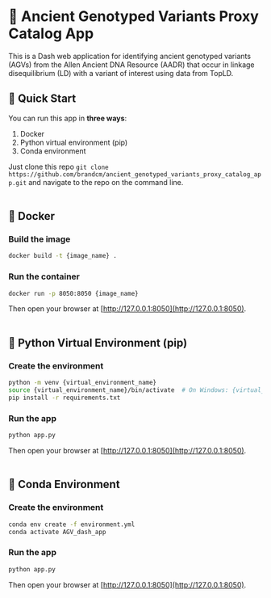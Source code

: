 # 🧬 Ancient Genotyped Variants Proxy Catalog App

This is a Dash web application for identifying ancient genotyped variants (AGVs) from the Allen Ancient DNA Resource (AADR) that occur in linkage disequilibrium (LD) with a variant of interest using data from TopLD.

## 🚀 Quick Start

You can run this app in **three ways**:

1. Docker  
2. Python virtual environment (pip)  
3. Conda environment

Just clone this repo `git clone https://github.com/brandcm/ancient_genotyped_variants_proxy_catalog_app.git` and navigate to the repo on the command line.
<br><br>

## 🐳 Docker

### Build the image

```bash
docker build -t {image_name} .
```

### Run the container

```bash
docker run -p 8050:8050 {image_name}
```

Then open your browser at [http://127.0.0.1:8050](http://127.0.0.1:8050).
<br><br>

## 🐍 Python Virtual Environment (pip)

### Create the environment

```bash
python -m venv {virtual_environment_name}
source {virtual_environment_name}/bin/activate	# On Windows: {virtual_environment_name}\Scripts\activate
pip install -r requirements.txt
```

### Run the app

```bash
python app.py
```

Then open your browser at [http://127.0.0.1:8050](http://127.0.0.1:8050).
<br><br>

## 🧪 Conda Environment

### Create the environment

```bash
conda env create -f environment.yml
conda activate AGV_dash_app
```

### Run the app

```bash
python app.py
```

Then open your browser at [http://127.0.0.1:8050](http://127.0.0.1:8050).